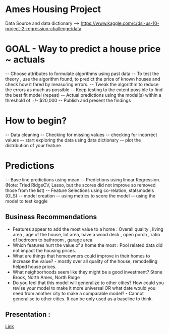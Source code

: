 # Ames Housing Project

Data Source and data dictionary --> https://www.kaggle.com/c/dsi-us-10-project-2-regression-challenge/data

# GOAL - Way to predict a house price ~ actuals

 -- Choose attributes to formulate algorithms using past data
 -- To test the theory , use the algorithm found, to predict the price of known houses and check how it fared by measuring errors.
 -- Tweak the algorithm to reduce the errors as much as possible
 -- Keep testing to the extent possible to find the best fit model (repeat)
 -- Actual predictions using the model(s) within a threshold of +/- $20,000
 -- Publish and present the findings
 
# How to begin?

 -- Data cleaning
 -- Checking for missing values
 -- checking for incorrect values
 -- start exploring the data using data dictionary
 -- plot the distribution of your feature
 
# Predictions

  -- Base line predictions using mean
  -- Predictions using linear Regression. (Note: Tried RidgeCV, Lasso, but the scores did not improve so removed those from the list)
  -- Feature Selections using co-relation, statsmodels (OLS) 
  -- model creation
  -- using metrics to score the model
  -- using the model to test kaggle 
  

## Business Recommendations
- Features appear to add the most value to a home : Overall quality , living area , age of the house, lot area, have a wood deck , open porch , ratio of bedroom to bathroom , garage area 
- Which features hurt the value of a home the most : Pool related data did not impact the housing prices.
- What are things that homeowners could improve in their homes to increase the value? - mostly over all quality of the house, remodelling helped house prices.
- What neighborhoods seem like they might be a good investment? Stone Brook, North Ames, North Ridge
- Do you feel that this model will generalize to other cities? How could you revise your model to make it more universal OR what date would you need from another city to make a comparable model? - Cannot generalise to other cities. It can be only used as a baseline to think.
 
 
## Presentation : 

   [Link](Predicting_home_prices_for_Ames_Iowa.pdf)





